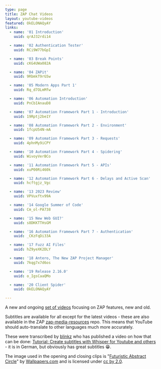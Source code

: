 ```yaml
---
type: page
title: ZAP Chat Videos
layout: youtube-videos
featured: OkELONAQyAY
links:
  - name: '01 Introduction'
    uuid: qrAJ32rdi14

  - name: '02 Authentication Tester'
    uuid: RCi9W77bGpI

  - name: '03 Break Points'
    uuid: cKG4UWa082A

  - name: '04 ZAPit'
    uuid: 9RbmkT9rG5w

  - name: '05 Modern Apps Part 1'
    uuid: Rq_d7OLmMfw

  - name: '06 Automation Introduction'
    uuid: PnCbIAnauD8

  - name: '07 Automation Framework Part 1 - Introduction'
    uuid: 19Rptj2be1Y

  - name: '08 Automation Framework Part 2 - Environment'
    uuid: 1fcpU54N-mA

  - name: '09 Automation Framework Part 3 - Requests'
    uuid: 4phnMy9iCPY

  - name: '10 Automation Framework Part 4 - Spidering'
    uuid: WivoyVerBCo

  - name: '11 Automation Framework Part 5 - APIs'
    uuid: xuP00Ri460k

  - name: '12 Automation Framework Part 6 - Delays and Active Scan'
    uuid: hcftgjz_Vgc

  - name: '13 2023 Review'
    uuid: VPVuxftv99A

  - name: '14 Google Summer of Code'
    uuid: Cm_ol-PA738

  - name: '15 New Web GUI?'
    uuid: s8DKKTTHsGM

  - name: '16 Automation Framework Part 7 - Authentication'
    uuid: _CKzFqDi33A

  - name: '17 Fuzz AI Files'
    uuid: hZ9yeXK2DLY

  - name: '18 Antero, The New ZAP Project Manager'
    uuid: 7kqg7x7d6os

  - name: '19 Release 2.16.0'
    uuid: o_IgsCaaQMo

  - name: '20 Client Spider'
    uuid: OkELONAQyAY

---
```

A new and ongoing [set of videos](https://www.youtube.com/playlist?list=PLEBitBW-HlsvFEfyWdpLe6IlQoitjaPCX) focusing on ZAP features, new and old.

Subtitles are available for all except for the latest videos - these are also available in the ZAP
[zap-media-resources](https://github.com/zaproxy/zap-media-resources/tree/main/subtitles/ZAP%20Chat) repo.
This means that YouTube should auto-translate to other languages much more accurately.

These were transcribed by [blinkz](https://twitter.com/blinkZ03272259) who has published a video on how that can be done: 
[Tutorial: Create subtitles with Whisper for Youtube and others](https://www.youtube.com/watch?v=4-GIz4XTP3Y) -
it is in German, but obviously has great subtitles :grin:.

The image used in the opening and closing clips is "[Futuristic Abstract Circle](https://wallpapers.com/wallpapers/futuristic-abstract-circle-technology-r2jpndc499avsbtv.html)" by [Wallpapers.com](https://wallpapers.com) and is licensed under [cc by 2.0](https://creativecommons.org/licenses/by/2.0/).

